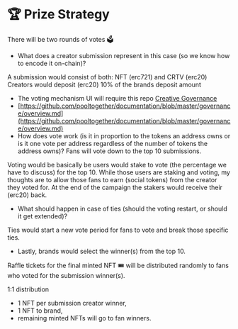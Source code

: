 # 🏆 Prize Strategy

There will be two rounds of votes 🗳

* What does a creator submission represent in this case \(so we know how to encode it on-chain\)?

A submission would consist of both: NFT \(erc721\) and CRTV \(erc20\)  
 Creators would deposit \(erc20\) 10% of the brands deposit amount

* The voting mechanism UI will require this repo [Creative Governance ](https://github.com/g2entgroup/creative-governance)
* [https://github.com/pooltogether/documentation/blob/master/governance/overview.md](https://github.com/pooltogether/documentation/blob/master/governance/overview.md)
* How does vote work \(is it in proportion to the tokens an address owns or is it one vote per address regardless of the number of tokens the address owns\)? Fans will vote down to the top 10 submissions.

Voting would be basically be users would stake to vote \(the percentage we have to discuss\) for the top 10. While those users are staking and voting, my thoughts are to allow those fans to earn \(social tokens\) from the creator they voted for. At the end of the campaign the stakers would receive their \(erc20\) back.

* What should happen in case of ties \(should the voting restart, or should it get extended\)?

Ties would start a new vote period for fans to vote and break those specific ties.

* Lastly, brands would select the winner\(s\) from the top 10. 

Raffle tickets for the final minted NFT 🎟 will be distributed randomly to fans who voted for the submission winner\(s\).  


1:1 distribution   


* 1 NFT per submission creator winner, 
* 1 NFT to brand, 
* remaining minted NFTs will go to fan winners.

